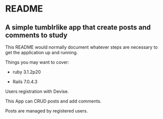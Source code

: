 # README

## A simple tumblrlike app that create posts and comments to study

This README would normally document whatever steps are necessary to get the
application up and running.

Things you may want to cover:

* ruby 3.1.2p20

* Rails 7.0.4.3

Users registration with Devise.

This App can CRUD posts and add comments.

Posts are managed by registered users.